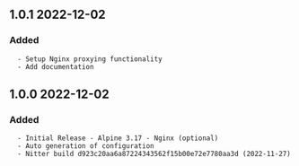 ## 1.0.1 2022-12-02 <dave at tiredofit dot ca>

   ### Added
      - Setup Nginx proxying functionality
      - Add documentation


## 1.0.0 2022-12-02 <dave at tiredofit dot ca>

   ### Added
      - Initial Release - Alpine 3.17 - Nginx (optional)
      - Auto generation of configuration
      - Nitter build d923c20aa6a87224343562f15b00e72e7780aa3d (2022-11-27)


